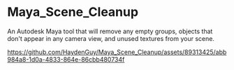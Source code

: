 # Maya_Scene_Cleanup
An Autodesk Maya tool that will remove any empty groups, objects that don't appear in any camera view, and unused textures from your scene.

https://github.com/HaydenGuy/Maya_Scene_Cleanup/assets/89313425/abb984a8-1d0a-4833-864e-86cbb480734f
